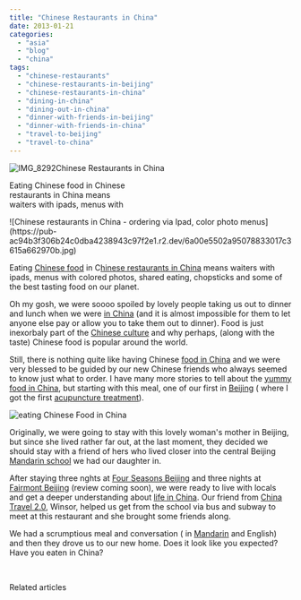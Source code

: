 ```yaml
---
title: "Chinese Restaurants in China"
date: 2013-01-21
categories: 
  - "asia"
  - "blog"
  - "china"
tags: 
  - "chinese-restaurants"
  - "chinese-restaurants-in-beijing"
  - "chinese-restaurants-in-china"
  - "dining-in-china"
  - "dining-out-in-china"
  - "dinner-with-friends-in-beijing"
  - "dinner-with-friends-in-china"
  - "travel-to-beijing"
  - "travel-to-china"
---
```


![IMG_8292](https://pub-ac94b3f306b24c0dba4238943c97f2e1.r2.dev/6a00e5502a95078833017d4044a1d5970c.jpg)Chinese Restaurants in China  
  
Eating Chinese food in Chinese  
restaurants in China means  
waiters with ipads, menus with

<!--more--> ![Chinese restaurants in China - ordering via Ipad, color photo menus](https://pub-ac94b3f306b24c0dba4238943c97f2e1.r2.dev/6a00e5502a95078833017c3615a662970b.jpg)  
  
Eating [Chinese food](https://pub-ac94b3f306b24c0dba4238943c97f2e1.r2.dev/2012/11/peking-duck-in-beijing.html "chinese food - peking duck") in C[hinese restaurants in China](https://pub-ac94b3f306b24c0dba4238943c97f2e1.r2.dev/2012/11/yum-loving-the-food-in-beijing.html "chinese restaurants in China") means waiters with ipads, menus with colored photos, shared eating, chopsticks and some of the best tasting food on our planet.  
  
Oh my gosh, we were soooo spoiled by lovely people taking us out to dinner and lunch when we were [in China](https://pub-ac94b3f306b24c0dba4238943c97f2e1.r2.dev/2012/11/china-travel-in-the-autumn.html "trip to china") (and it is almost impossible for them to let anyone else pay or allow you to take them out to dinner). Food is just inexorbaly part of the [Chinese culture](https://pub-ac94b3f306b24c0dba4238943c97f2e1.r2.dev/2012/06/chines.html "Chinese culture") and why perhaps, (along with the taste) Chinese food is popular around the world.  
  
Still, there is nothing quite like having Chinese [food in China](https://pub-ac94b3f306b24c0dba4238943c97f2e1.r2.dev/2012/11/food-in-china.html "food in china") and we were very blessed to be guided by our new Chinese friends who always seemed to know just what to order. I have many more stories to tell about the [yummy food in China](https://pub-ac94b3f306b24c0dba4238943c97f2e1.r2.dev/2012/12/china-family-vacation-beauty-love-joy-.html "food in china"), but starting with this meal, one of our first in [Beijing](https://pub-ac94b3f306b24c0dba4238943c97f2e1.r2.dev/2012/12/family-travel-beijing-tiananmen-square.html "travel beijing") ( where I got the first [acupuncture treatment](https://pub-ac94b3f306b24c0dba4238943c97f2e1.r2.dev/2012/11/yowser-acupuncture-torture-in-china.html "acupuncture treatment in China")).  
  
![eating Chinese Food in China](https://pub-ac94b3f306b24c0dba4238943c97f2e1.r2.dev/6a00e5502a95078833017ee7b94061970d.jpg)  
  
  
Originally, we were going to stay with this lovely woman's mother in Beijing, but since she lived rather far out, at the last moment, they decided we should stay with a friend of hers who lived closer into the central Beijing [Mandarin school](https://pub-ac94b3f306b24c0dba4238943c97f2e1.r2.dev/2012/11/mandarin-immersion-in-china.html "Mandarin school immersion in Beijing") we had our daughter in.  
  
After staying three nghts at [Four Seasons Beijing](https://pub-ac94b3f306b24c0dba4238943c97f2e1.r2.dev/2013/01/four-seasons-hotel-beijing-review-awesome-luxury.html "four seasons beijing") and three nights at [Fairmont Beijing](http://www.fairmont.com/beijing/ "Fairmont Beijing") (review coming soon), we were ready to live with locals  and get a deeper understanding about [life in China](https://pub-ac94b3f306b24c0dba4238943c97f2e1.r2.dev/2012/11/life-in-china.html "life in china"). Our friend from [China Travel 2.0](http://www.chinatravel20.com/ "china travel 2.0"), Winsor, helped us get from the school via bus and subway to meet at this restaurant and she brought some friends along.  
  
We had a scrumptious meal and conversation ( in [Mandarin](https://pub-ac94b3f306b24c0dba4238943c97f2e1.r2.dev/2012/07/learning-mandarin-in-asia-the-economist-and-wall-street-journal-discuss-.html "learning Mandarin in Asia") and English) and then they drove us to our new home. Does it look like you expected? Have you eaten in China?  
  
 

Related articles

